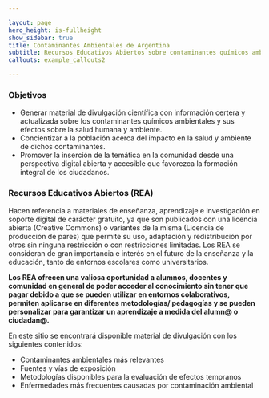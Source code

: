 ```yaml
---

layout: page
hero_height: is-fullheight
show_sidebar: true
title: Contaminantes Ambientales de Argentina
subtitle: Recursos Educativos Abiertos sobre contaminantes químicos ambientales y sus efectos a la salud producidos por el grupo de Genética y Mutagénesis Ambiental (GeMA) de la Universidad Nacional de Río Cuarto (UNRC)
callouts: example_callouts2

---
```


### Objetivos

- Generar material de divulgación científica con información certera y actualizada sobre los contaminantes químicos ambientales y sus efectos sobre la salud humana y ambiente.
- Concientizar a la población acerca del impacto en la salud y ambiente de dichos contaminantes.
- Promover la inserción de la temática en la comunidad desde una perspectiva digital abierta y accesible que favorezca la formación integral de los ciudadanos.


### Recursos Educativos Abiertos (REA)

Hacen referencia a materiales de enseñanza, aprendizaje e investigación en soporte digital de carácter gratuito, ya que son publicados con una licencia abierta (Creative Commons) o variantes de la misma (Licencia de producción de pares) que permite su uso, adaptación y redistribución por otros sin ninguna restricción o con restricciones limitadas. Los REA se consideran de gran importancia e interés en el futuro de la enseñanza y la educación, tanto de entornos escolares como universitarios.

__Los REA ofrecen una valiosa oportunidad a alumnos, docentes y comunidad en general de poder acceder al conocimiento sin tener que pagar debido a que se pueden utilizar en entornos colaborativos, permiten aplicarse en diferentes metodologías/ pedagogías y se pueden personalizar para garantizar un aprendizaje a medida del alumn@ o ciudadan@.__

En este sitio se encontrará disponible material de divulgación con los siguientes contenidos:
-	Contaminantes ambientales más relevantes
-	Fuentes y vías de exposición
-	Metodologías disponibles para la evaluación de efectos tempranos
-	Enfermedades más frecuentes causadas por contaminación ambiental
